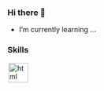 ### Hi there 👋
- I’m currently learning ... 


### Skills

<img src="https://cdn.jsdelivr.net/gh/devicons/devicon/icons/python/python-original.svg" alt="html"  widtf="40" height="40" style="max-width:100%;margin: 0 2px;"></img>



<!--
**wpsd2/wpsd2** is a ✨ _special_ ✨ repository because its `README.md` (this file) appears on your GitHub profile.

Here are some ideas to get you started:

- 🔭 I’m currently working on ...
- 🌱 I’m currently learning ...
- 👯 I’m looking to collaborate on ...
- 🤔 I’m looking for help with ...
- 💬 Ask me about ...
- 📫 How to reach me: ...
- 😄 Pronouns: ...
- ⚡ Fun fact: ...
-->
